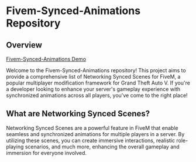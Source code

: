 # Fivem-Synced-Animations Repository

## Overview
[Fivem-Synced-Animations Demo](https://0leeriksen.github.io/Fivem-Synced-Animations/)

Welcome to the Fivem-Synced-Animations repository! This project aims to provide a comprehensive list of Networking Synced Scenes for FiveM, a popular multiplayer modification framework for Grand Theft Auto V. If you're a developer looking to enhance your server's gameplay experience with synchronized animations across all players, you've come to the right place!

## What are Networking Synced Scenes?

Networking Synced Scenes are a powerful feature in FiveM that enable seamless and synchronized animations for multiple players in a server. By utilizing these scenes, you can create immersive interactions, realistic role-playing scenarios, and much more, enhancing the overall gameplay and immersion for everyone involved.
